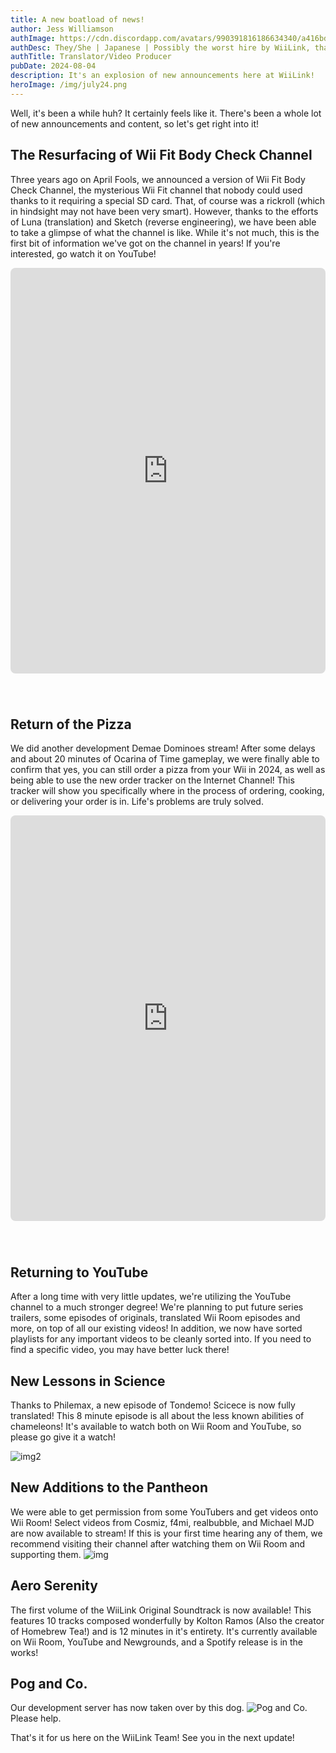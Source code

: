 ```yaml
---
title: A new boatload of news!
author: Jess Williamson
authImage: https://cdn.discordapp.com/avatars/990391816186634340/a416bd5ad8560e5d5033701ca03a9f59.webp?size=160
authDesc: They/She | Japanese | Possibly the worst hire by WiiLink, that nobody can get rid of.
authTitle: Translator/Video Producer
pubDate: 2024-08-04
description: It's an explosion of new announcements here at WiiLink!
heroImage: /img/july24.png
---
```


Well, it's been a while huh? It certainly feels like it. There's been a whole lot of new announcements and content, so let's get right into it!

## The Resurfacing of Wii Fit Body Check Channel
Three years ago on April Fools, we announced a version of Wii Fit Body Check Channel, the mysterious Wii Fit channel that nobody could used thanks to it requiring a special SD card. That, of course was a rickroll (which in hindsight may not have been very smart). However, thanks to the efforts of Luna (translation) and Sketch (reverse engineering), we have been able to take a glimpse of what the channel is like. While it's not much, this is the first bit of information we've got on the channel in years! If you're interested, go watch it on YouTube!
<iframe width="100%" height="649" src="https://www.youtube.com/embed/9hr39rByUtw" title="Wii Fit Body Check Channel - First Look" frameborder="0" allow="accelerometer; autoplay; clipboard-write; encrypted-media; gyroscope; picture-in-picture; web-share" referrerpolicy="strict-origin-when-cross-origin" style="border-radius:8px; margin-bottom:40px;" allowfullscreen></iframe>


## Return of the Pizza
We did another development Demae Dominoes stream! After some delays and about 20 minutes of Ocarina of Time gameplay, we were finally able to confirm that yes, you can still order a pizza from your Wii in 2024, as well as being able to use the new order tracker on the Internet Channel! This tracker will show you specifically where in the process of ordering, cooking, or delivering your order is in. Life's problems are truly solved.

<iframe width="100%" height="649" src="https://www.youtube.com/embed/HsCeQJrWADw" title="Demae Dominos VIII: Return of the Pizza (Ordering Pizza from a Nintendo Wii in 2024)" frameborder="0" allow="accelerometer; autoplay; clipboard-write; encrypted-media; gyroscope; picture-in-picture; web-share" referrerpolicy="strict-origin-when-cross-origin" style="border-radius:8px; margin-bottom:40px;" allowfullscreen></iframe>


## Returning to YouTube
After a long time with very little updates, we're utilizing the YouTube channel to a much stronger degree! We're planning to put future series trailers, some episodes of originals, translated Wii Room episodes and more, on top of all our existing videos! In addition, we now have sorted playlists for any important videos to be cleanly sorted into. If you need to find a specific video, you may have better luck there!

## New Lessons in Science
Thanks to Philemax, a new episode of Tondemo! Scicece is now fully translated! This 8 minute episode is all about the less known abilities of chameleons! It's available to watch both on Wii Room and YouTube, so please go give it a watch!

![img2](/img/chameleon.png)


## New Additions to the Pantheon
We were able to get permission from some YouTubers and get videos onto Wii Room! Select videos from Cosmiz, f4mi, realbubble, and Michael MJD are now available to stream! If this is your first time hearing any of them, we recommend visiting their channel after watching them on Wii Room and supporting them.
![img](/img/newvideos.png)

## Aero Serenity
The first volume of the WiiLink Original Soundtrack is now available! This features 10 tracks composed wonderfully by Kolton Ramos (Also the creator of Homebrew Tea!) and is 12 minutes in it's entirety. It's currently available on Wii Room, YouTube and Newgrounds, and a Spotify release is in the works!

## Pog and Co.
Our development server has now taken over by this dog.
![Pog and Co.](/img/pogandco.jpg)
Please help.

That's it for us here on the WiiLink Team! See you in the next update!